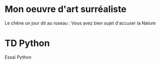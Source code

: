 # Mon oeuvre d'art surréaliste 
Le chêne un jour dit au roseau :
Vous avez bien sujet d'accuser la Nature

# TD Python
Essai Python
